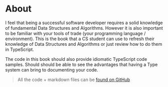 # About

I feel that being a successful software developer requires a solid knowledge of fundamental Data Structures and Algorithms. However it is also important to be familiar with your tools of trade (your programming language / environment). This is the book that a CS student can use to refresh their knowledge of Data Structures and Algorithms or just review how to do them in TypeScript.

The code in this book should also provide idiomatic TypeScript code samples. Should should be able to see the advantages that having a Type system can bring to documenting your code.

> All the code + markdown files can be [found on GitHub](https://github.com/basarat/algorithms-book)
